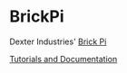 # BrickPi
Dexter Industries' [Brick Pi](https://www.dexterindustries.com/product/brickpi-advanced-for-raspberry-pi/)

[Tutorials and Documentation](https://www.dexterindustries.com/brickpi-tutorials-documentation/)
